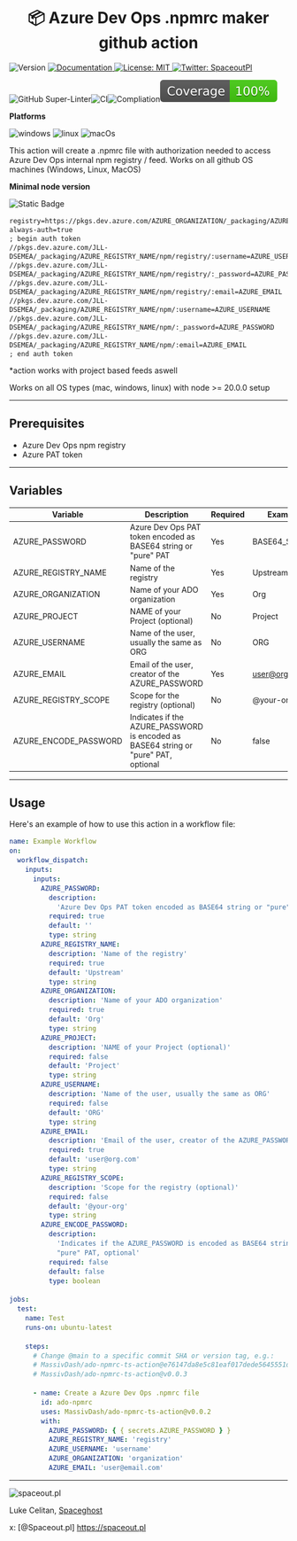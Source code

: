 <h1 align="center">📦 Azure Dev Ops .npmrc maker github action </h1>
<p>
  <img alt="Version" src="https://img.shields.io/badge/version-1.0.0-blue.svg?cacheSeconds=2592000" />
  <a href="https://github.com/MassivDash/typescript-react-express-esbuild" target="_blank">
    <img alt="Documentation" src="https://img.shields.io/badge/documentation-yes-brightgreen.svg" />
  </a>
  <a href="#" target="_blank">
    <img alt="License: MIT" src="https://img.shields.io/badge/License-MIT-yellow.svg" />
  </a>
  <a href="https://twitter.com/SpaceoutPl" target="_blank">
    <img alt="Twitter: SpaceoutPl" src="https://img.shields.io/twitter/follow/SpaceoutPl.svg?style=social" />
  </a>
</p>

![GitHub Super-Linter](https://github.com/MassivDash/ado-npmrc-ts-action/actions/workflows/linter.yml/badge.svg)![CI](https://github.com/MassivDash/ado-npmrc-ts-action/actions/workflows/ci.yml/badge.svg)![Compliation](https://github.com/MassivDash/ado-npmrc-ts-action/actions/workflows/check-dist.yml/badge.svg)![CodeCoverage](./badges/coverage.svg)

**Platforms**

![windows](https://img.shields.io/badge/Platform-Windows-blue)
![linux](https://img.shields.io/badge/Platform-Linux-blue)
![macOs](https://img.shields.io/badge/Platform-MacOs-blue)

This action will create a .npmrc file with authorization needed to access Azure
Dev Ops internal npm registry / feed. Works on all github OS machines (Windows,
Linux, MacOS)

**Minimal node version**

![Static Badge](https://img.shields.io/badge/_node_-%3E%3D_20.6.0-red)

```
registry=https://pkgs.dev.azure.com/AZURE_ORGANIZATION/_packaging/AZURE_REGISTRY_NAME/npm/registry/
always-auth=true
; begin auth token
//pkgs.dev.azure.com/JLL-DSEMEA/_packaging/AZURE_REGISTRY_NAME/npm/registry/:username=AZURE_USERNAME
//pkgs.dev.azure.com/JLL-DSEMEA/_packaging/AZURE_REGISTRY_NAME/npm/registry/:_password=AZURE_PASSWORD
//pkgs.dev.azure.com/JLL-DSEMEA/_packaging/AZURE_REGISTRY_NAME/npm/registry/:email=AZURE_EMAIL
//pkgs.dev.azure.com/JLL-DSEMEA/_packaging/AZURE_REGISTRY_NAME/npm/:username=AZURE_USERNAME
//pkgs.dev.azure.com/JLL-DSEMEA/_packaging/AZURE_REGISTRY_NAME/npm/:_password=AZURE_PASSWORD
//pkgs.dev.azure.com/JLL-DSEMEA/_packaging/AZURE_REGISTRY_NAME/npm/:email=AZURE_EMAIL
; end auth token
```

\*action works with project based feeds aswell

Works on all OS types (mac, windows, linux) with node >= 20.0.0 setup

---

## Prerequisites

- Azure Dev Ops npm registry
- Azure PAT token

---

## Variables

| Variable              | Description                                                                         | Required | Example       | Type    |
| --------------------- | ----------------------------------------------------------------------------------- | -------- | ------------- | ------- |
| AZURE_PASSWORD        | Azure Dev Ops PAT token encoded as BASE64 string or "pure" PAT                      | Yes      | BASE64_STRING | string  |
| AZURE_REGISTRY_NAME   | Name of the registry                                                                | Yes      | Upstream      | string  |
| AZURE_ORGANIZATION    | Name of your ADO organization                                                       | Yes      | Org           | string  |
| AZURE_PROJECT         | NAME of your Project (optional)                                                     | No       | Project       | string  |
| AZURE_USERNAME        | Name of the user, usually the same as ORG                                           | No       | ORG           | string  |
| AZURE_EMAIL           | Email of the user, creator of the AZURE_PASSWORD                                    | Yes      | user@org.com  | string  |
| AZURE_REGISTRY_SCOPE  | Scope for the registry (optional)                                                   | No       | @your-org     | string  |
| AZURE_ENCODE_PASSWORD | Indicates if the AZURE_PASSWORD is encoded as BASE64 string or "pure" PAT, optional | No       | false         | boolean |

---

## Usage

Here's an example of how to use this action in a workflow file:

```yaml
name: Example Workflow
on:
  workflow_dispatch:
    inputs:
      inputs:
        AZURE_PASSWORD:
          description:
            'Azure Dev Ops PAT token encoded as BASE64 string or "pure" PAT'
          required: true
          default: ''
          type: string
        AZURE_REGISTRY_NAME:
          description: 'Name of the registry'
          required: true
          default: 'Upstream'
          type: string
        AZURE_ORGANIZATION:
          description: 'Name of your ADO organization'
          required: true
          default: 'Org'
          type: string
        AZURE_PROJECT:
          description: 'NAME of your Project (optional)'
          required: false
          default: 'Project'
          type: string
        AZURE_USERNAME:
          description: 'Name of the user, usually the same as ORG'
          required: false
          default: 'ORG'
          type: string
        AZURE_EMAIL:
          description: 'Email of the user, creator of the AZURE_PASSWORD'
          required: true
          default: 'user@org.com'
          type: string
        AZURE_REGISTRY_SCOPE:
          description: 'Scope for the registry (optional)'
          required: false
          default: '@your-org'
          type: string
        AZURE_ENCODE_PASSWORD:
          description:
            'Indicates if the AZURE_PASSWORD is encoded as BASE64 string or
            "pure" PAT, optional'
          required: false
          default: false
          type: boolean

jobs:
  test:
    name: Test
    runs-on: ubuntu-latest

    steps:
      # Change @main to a specific commit SHA or version tag, e.g.:
      # MassivDash/ado-npmrc-ts-action@e76147da8e5c81eaf017dede5645551d4b94427b
      # MassivDash/ado-npmrc-ts-action@v0.0.3

      - name: Create a Azure Dev Ops .npmrc file
        id: ado-npmrc
        uses: MassivDash/ado-npmrc-ts-action@v0.0.2
        with:
          AZURE_PASSWORD: { { secrets.AZURE_PASSWORD } }
          AZURE_REGISTRY_NAME: 'registry'
          AZURE_USERNAME: 'username'
          AZURE_ORGANIZATION: 'organization'
          AZURE_EMAIL: 'user@email.com'
```

---

<img src="https://spaceout.pl/icons/icon-96x96.png?v=c01d3dc2404b91dfce33d962ff296151" alt="spaceout.pl" />

Luke Celitan, [Spaceghost](https://spaceout.pl/about)

x: [@Spaceout.pl] https://spaceout.pl
